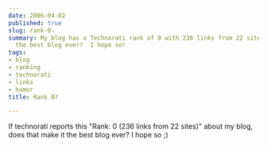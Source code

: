 ```yaml
---
date: 2006-04-02
published: true
slug: rank-0-
summary: My blog has a Technorati rank of 0 with 236 links from 22 sites.  Is this
  the best blog ever?  I hope so!
tags:
- blog
- ranking
- technorati
- links
- humor
title: Rank 0?

---
```

If technorati reports this "Rank: 0 (236 links from 22 sites)" about my blog, does that make it the best blog ever? I hope so ;)<p />


